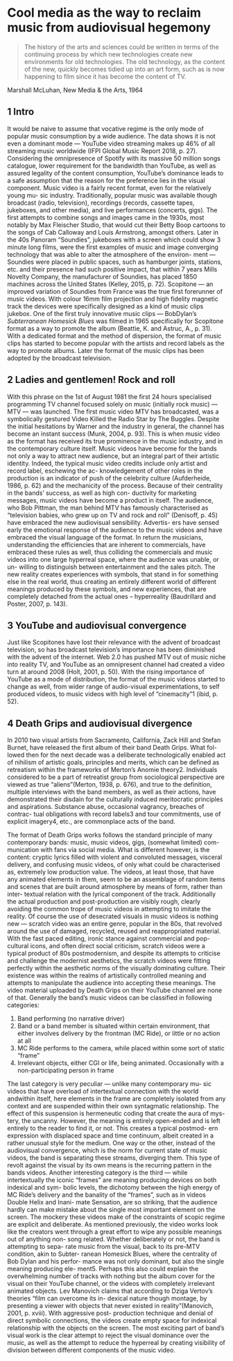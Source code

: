 # Cool media as the way to reclaim music from audiovisual hegemony

> The history of the arts and sciences could be written in terms of the continuing process by which new technologies create new environments for old technologies. The old technology, as the content of the new, quickly becomes tidied up into an art form, such as is now happening to film since it has become the content of TV.

Marshall McLuhan, New Media & the Arts, 1964

## 1 Intro

It would be naive to assume that vocative regime is the only mode of popular music consumption by a wide audience. The data shows it is not even a dominant mode — YouTube video streaming makes up 46% of all streaming music worldwide (IFPI Global Music Report 2018, p. 27). Considering the omnipresence of Spotify with its massive 50 million songs catalogue, lower requirement for the bandwidth than YouTube, as well as assured legality of the content consumption, YouTube’s dominance leads to a safe assumption that the reason for the preference lies in the visual component.
Music video is a fairly recent format, even for the relatively young mu- sic industry. Traditionally, popular music was available though broadcast (radio, television), recordings (records, cassette tapes, jukeboxes, and other media), and live performances (concerts, gigs).
The first attempts to combine songs and images came in the 1930s, most notably by Max Fleischer Studio, that would cut their Betty Boop cartoons to the songs of Cab Calloway and Louis Armstrong, amongst others.
Later in the 40s Panoram “Soundies”, jukeboxes with a screen which could show 3 minute long films, were the first examples of music and image converging technology that was able to alter the atmosphere of the environ- ment — Soundies were placed in public spaces, such as hamburger joints, stations, etc. and their presence had such positive impact, that within 7 years Mills Novelty Company, the manufacturer of Soundies, has placed 1850 machines across the United States (Kelley, 2015, p. 72).
Scopitone — an improved variation of Soundies from France was the true first forerunner of music videos. With colour 16mm film projection and high fidelity magnetic track the devices were specifically designed as a kind of music clips jukebox. One of the first truly innovative music clips — BobDylan’s _Subterranean Homesick Blues_ was filmed in 1965 specifically for Scopitone format as a way to promote the album (Beattie, K. and Astruc, A., p. 31). With a dedicated format and the method of dispersion, the format of music clips has started to become popular with the artists and record labels as the way to promote albums. Later the format of the music clips has been adopted by the broadcast television.

## 2 Ladies and gentlemen! Rock and roll

With this phrase on the 1st of August 1981 the first 24 hours specialised programming TV channel focused solely on music (initially rock music) — MTV — was launched. The first music video MTV has broadcasted, was a symbolically gestured Video Killed the Radio Star by The Buggles. Despite the initial hesitations by Warner and the industry in general, the channel has become an instant success (Munk, 2004, p. 93). This is when music video as the format has received its true prominence in the music industry, and in the contemporary culture itself.
Music videos have become for the bands not only a way to attract new audience, but an integral part of their artistic identity. Indeed, the typical music video credits include only artist and record label, eschewing the ac- knowledgement of other roles in the production is an indicator of push of the celebrity culture (Aufderheide, 1986, p. 62) and the mechanicity of the process.
Because of their centrality in the bands’ success, as well as high con- ductivity for marketing messages, music videos have become a product in itself. The audience, who Bob Pittman, the man behind MTV has famously characterised as “television babies, who grew up on TV and rock and roll” (Denisoff, p. 45) have embraced the new audiovisual sensibility. Advertis- ers have sensed early the emotional response of the audience to the music videos and have embraced the visual language of the format. In return the musicians, understanding the efficiencies that are inherent to commercials, have embraced these rules as well, thus colliding the commercials and music videos into one large hyperreal space, where the audience was unable, or un- willing to distinguish between entertainment and the sales pitch. The new reality creates experiences with symbols, that stand in for something else in the real world, thus creating an entirely different world of different meanings produced by these symbols, and new experiences, that are completely detached from the actual ones – hyperreality (Baudrillard and Poster, 2007, p. 143).

## 3 YouTube and audiovisual convergence

Just like Scopitones have lost their relevance with the advent of broadcast television, so has broadcast television’s importance has been diminished with the advent of the internet. Web 2.0 has pushed MTV out of music niche into reality TV, and YouTube as an omnipresent channel had created a video turn at around 2008 (Holt, 2001, p. 50). With the rising importance of YouTube as a mode of distribution, the format of the music videos started to change as well, from wider range of audio-visual experimentations, to self produced videos, to music videos with high level of “cinemacity”1 (ibid, p. 52).

## 4 Death Grips and audiovisual divergence

In 2010 two visual artists from Sacramento, California, Zack Hill and Stefan Burnet, have released the first album of their band Death Grips. What fol- lowed then for the next decade was a deliberate technologically enabled act of nihilism of artistic goals, principles and merits, which can be defined as retreatism within the frameworks of Merton’s Anomie theory2. Individuals considered to be a part of retreatist group from sociological perspective are viewed as true “aliens”(Merton, 1938, p. 676), and true to the definition, multiple interviews with the band members, as well as their actions, have demonstrated their disdain for the culturally induced meritocratic principles and aspirations. Substance abuse, occasional vagrancy, breaches of contrac- tual obligations with record labels3 and tour commitments, use of explicit imagery4, etc., are commonplace acts of the band.

The format of Death Grips works follows the standard principle of many contemporary bands: music, music videos, gigs, (somewhat limited) com- munication with fans via social media. What is different however, is the content: cryptic lyrics filled with violent and convoluted messages, visceral delivery, and confusing music videos, of only what could be characterised as, extremely low production value. The videos, at least those, that have any animated elements in them, seem to be an assemblage of random items and scenes that are built around atmosphere by means of form, rather than inter- textual relation with the lyrical component of the track. Additionally the actual production and post-production are visibly rough, clearly avoiding the common trope of music videos in attempting to imitate the reality.
Of course the use of desecrated visuals in music videos is nothing new — scratch video was an entire genre, popular in the 80s, that revolved around the use of damaged, recycled, reused and reappropriated material. With the fast paced editing, ironic stance against commercial and pop-cultural icons, and often direct social criticism, scratch videos were a typical product of 80s postmodernism, and despite its attempts to criticise and challenge the modernist aesthetics, the scratch videos were fitting perfectly within the aesthetic norms of the visually dominating culture. Their existence was within the realms of artistically controlled meaning and attempts to manipulate the audience into accepting these meanings. The video material uploaded by Death Grips on their YouTube channel are none of that.
Generally the band’s music videos can be classified in following categories:

1. Band performing (no narrative driver)
2. Band or a band member is situated within certain environment, that either involves delivery by the frontman (MC Ride), or little or no action at all
3. MC Ride performs to the camera, while placed within some sort of static “frame”
4. Irrelevant objects, either CGI or life, being animated. Occasionally with a non-participating person in frame

The last category is very peculiar — unlike many contemporary mu- sic videos that have overload of intertextual connection with the world andwithin itself, here elements in the frame are completely isolated from any context and are suspended within their own syntagmatic relationship. The effect of this suspension is hermeneutic coding that create the aura of mys- tery, the uncanny. However, the meaning is entirely open-ended and is left entirely to the reader to find it, or not. This creates a typical postmod- ern expression with displaced space and time continuum, albeit created in a rather unusual style for the medium. One way or the other, instead of the audiovisual convergence, which is the norm for current state of music videos, the band is separating these streams, diverging them. This type of revolt against the visual by its own means is the recurring pattern in the bands videos.
Another interesting category is the third — while intertextually the iconic “frames” are meaning producing devices on both indexical and sym- bolic levels, the dichotomy between the high energy of MC Ride’s delivery and the banality of the “frames”, such as in videos Double Helix and Inani- mate Sensation, are so striking, that the audience hardly can make mistake about the single most important element on the screen. The mockery these videos make of the constraints of scopic regime are explicit and deliberate.
As mentioned previously, the video works look like the creators went through a great effort to wipe any possible meanings out of anything non- song related. Whether deliberately or not, the band is attempting to sepa- rate music from the visual, back to its pre-MTV condition, akin to Subter- ranean Homesick Blues, where the centrality of Bob Dylan and his perfor- mance was not only dominant, but also the single meaning producing ele- ment5. Perhaps this also could explain the overwhelming number of tracks with nothing but the album cover for the visual on their YouTube channel, or the videos with completely irrelevant animated objects. Lev Manovich claims that according to Dziga Vertov’s theories “film can overcome its in- dexical nature though montage, by presenting a viewer with objects that never existed in reality”(Manovich, 2001, p. xviii). With aggressive post- production technique and denial of direct symbolic connections, the videos create empty space for indexical relationship with the objects on the screen. The most exciting part of band’s visual work is the clear attempt to reject the visual dominance over the music, as well as the attempt to reduce the hyperreal by creating visibility of division between different components of the music video.

